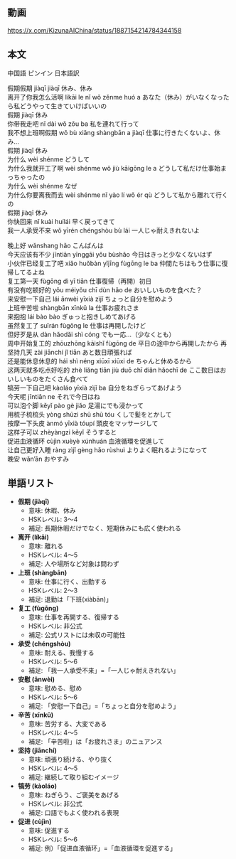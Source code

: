 ## 動画
https://x.com/KizunaAIChina/status/1887154214784344158

## 本文

中国語 ピンイン 日本語訳

假期假期 jiàqī jiàqī 休み、休み  
离开了你我怎么活啊 líkāi le nǐ wǒ zěnme huó a あなた（休み）がいなくなったら私どうやって生きていけばいいの  
假期 jiàqī 休み  
你带我走吧 nǐ dài wǒ zǒu ba 私を連れて行って  
我不想上班啊假期 wǒ bù xiǎng shàngbān a jiàqī 仕事に行きたくないよ、休み…  
假期 jiàqī 休み  
为什么 wèi shénme どうして  
为什么我就开工了啊 wèi shénme wǒ jiù kāigōng le a どうして私だけ仕事始まっちゃったの  
为什么 wèi shénme なぜ  
为什么你要离我而去 wèi shénme nǐ yào lí wǒ ér qù どうして私から離れて行くの  
假期 jiàqī 休み  
你快回来 nǐ kuài huílái 早く戻ってきて  
我一人承受不来 wǒ yīrén chéngshòu bù lái 一人じゃ耐えきれないよ  

晚上好 wǎnshang hǎo こんばんは  
今天应该有不少 jīntiān yīnggāi yǒu bùshǎo 今日はきっと少なくないはず  
小伙伴已经复工了吧 xiǎo huǒbàn yǐjīng fùgōng le ba 仲間たちはもう仕事に復帰してるよね  
复工第一天 fùgōng dì yī tiān 仕事復帰（再開）初日  
有没有吃顿好的 yǒu méiyǒu chī dùn hǎo de おいしいものを食べた？  
来安慰一下自己 lái ānwèi yīxià zìjǐ ちょっと自分を慰めよう  
上班辛苦啦 shàngbān xīnkǔ la 仕事お疲れさま  
来抱抱 lái bào bào ぎゅっと抱きしめてあげる  
虽然复工了 suīrán fùgōng le 仕事は再開したけど  
但好歹是从 dàn hǎodǎi shì cóng でも一応…（少なくとも）  
周中开始复工的 zhōuzhōng kāishǐ fùgōng de 平日の途中から再開したから
再坚持几天 zài jiānchí jǐ tiān あと数日頑張れば  
还是能休息休息的 hái shì néng xiūxī xiūxi de ちゃんと休めるから  
这两天就多吃点好吃的 zhè liǎng tiān jiù duō chī diǎn hǎochī de ここ数日はおいしいものをたくさん食べて  
犒劳一下自己吧 kàoláo yīxià zìjǐ ba 自分をねぎらってあげよう  
今天呢 jīntiān ne それで今日はね  
可以泡个脚 kěyǐ pào gè jiǎo 足湯にでも浸かって  
用梳子梳梳头 yòng shūzi shū shū tóu くしで髪をとかして  
按摩一下头皮 ànmó yīxià tóupí 頭皮をマッサージして  
这样子可以 zhèyàngzi kěyǐ そうすると  
促进血液循环 cùjìn xuèyè xúnhuán 血液循環を促進して  
让自己更好入睡 ràng zìjǐ gèng hǎo rùshuì よりよく眠れるようになって  
晚安 wǎn’ān おやすみ  

## 単語リスト

* **假期 (jiàqī)**  
  - 意味: 休暇、休み  
  - HSKレベル: 3〜4  
  - 補足: 長期休暇だけでなく、短期休みにも広く使われる
* **离开 (líkāi)**  
  - 意味: 離れる  
  - HSKレベル: 4〜5  
  - 補足: 人や場所など対象は問わず
* **上班 (shàngbān)**  
  - 意味: 仕事に行く、出勤する  
  - HSKレベル: 2〜3  
  - 補足: 退勤は「下班(xiàbān)」
* **复工 (fùgōng)**  
  - 意味: 仕事を再開する、復帰する  
  - HSKレベル: 非公式  
  - 補足: 公式リストには未収の可能性
* **承受 (chéngshòu)**  
  - 意味: 耐える、我慢する  
  - HSKレベル: 5〜6  
  - 補足: 「我一人承受不来」=「一人じゃ耐えきれない」
* **安慰 (ānwèi)**  
  - 意味: 慰める、慰め  
  - HSKレベル: 5〜6  
  - 補足: 「安慰一下自己」=「ちょっと自分を慰めよう」
* **辛苦 (xīnkǔ)**  
  - 意味: 苦労する、大変である  
  - HSKレベル: 4〜5  
  - 補足: 「辛苦啦」は「お疲れさま」のニュアンス
* **坚持 (jiānchí)**  
  - 意味: 頑張り続ける、やり抜く  
  - HSKレベル: 4〜5  
  - 補足: 継続して取り組むイメージ
* **犒劳 (kàoláo)**  
  - 意味: ねぎらう、ご褒美をあげる  
  - HSKレベル: 非公式  
  - 補足: 口語でもよく使われる表現
* **促进 (cùjìn)**  
   - 意味: 促進する  
   - HSKレベル: 5〜6  
   - 補足: 例）「促进血液循环」=「血液循環を促進する」
